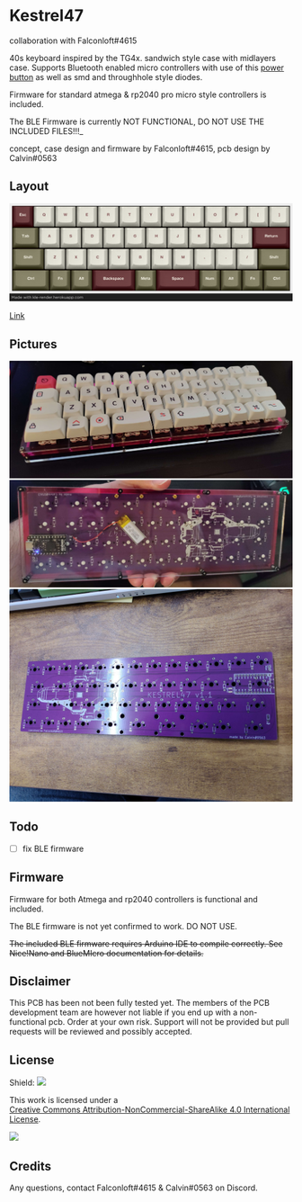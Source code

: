 # Kestrel47

collaboration with Falconloft\#4615

40s keyboard inspired by the TG4x. sandwich style case with midlayers case. Supports Bluetooth enabled micro controllers with use of this [power button](https://tech.alpsalpine.com/e/products/detail/SSSS811101/) as well as smd and throughhole style diodes.

Firmware for standard atmega & rp2040 pro micro style controllers is included.

The BLE Firmware is currently NOT FUNCTIONAL, DO NOT USE THE INCLUDED FILES!!!_

concept, case design and firmware by Falconloft\#4615, pcb design by Calvin\#0563

## Layout

![](https://github.com/calvin-mcd/Kestrel47/blob/main/Images/layout.png)

[Link](http://www.keyboard-layout-editor.com/#/gists/43b69fae42faf7c21a81fad3a4cf8861)

## Pictures

![](https://github.com/calvin-mcd/Kestrel47/blob/main/Images/case1.jpg)  
![](https://github.com/calvin-mcd/Kestrel47/blob/main/Images/case2.jpg)  
![](https://github.com/calvin-mcd/Kestrel47/blob/main/Images/pcb.jpg)

## Todo

* [ ] fix BLE firmware

## Firmware

Firmware for both Atmega and rp2040 controllers is functional and included.

The BLE firmware is not yet confirmed to work. DO NOT USE.

~~The included BLE firmware requires Arduino IDE to compile correctly. See Nice!Nano and BlueMIcro documentation for details.~~

## Disclaimer

This PCB has been not been fully tested yet. The members of the PCB development team are however not liable if you end up with a non-functional pcb. Order at your own risk. Support will not be provided but pull requests will be reviewed and possibly accepted.

## License

Shield: [![](https://img.shields.io/badge/License-CC%20BY--NC--SA%204.0-lightgrey.svg)](http://creativecommons.org/licenses/by-nc-sa/4.0/)

This work is licensed under a  
[Creative Commons Attribution-NonCommercial-ShareAlike 4.0 International License](http://creativecommons.org/licenses/by-nc-sa/4.0/).

[![](https://licensebuttons.net/l/by-nc-sa/4.0/88x31.png)](http://creativecommons.org/licenses/by-nc-sa/4.0/)

## Credits

Any questions, contact Falconloft\#4615 & Calvin\#0563 on Discord. 